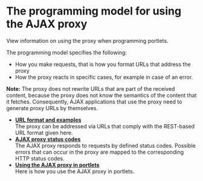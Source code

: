 # The programming model for using the AJAX proxy

View information on using the proxy when programming portlets.

The programming model specifies the following:

-   How you make requests, that is how you format URLs that address the proxy
-   How the proxy reacts in specific cases, for example in case of an error.

**Note:** The proxy does not rewrite URLs that are part of the received content, because the proxy does not know the semantics of the content that it fetches. Consequently, AJAX applications that use the proxy need to generate proxy URLs by themselves.

-   **[URL format and examples](../dev-portlet/ajax_proxy_prgrmdl_urlfmt.md)**  
The proxy can be addressed via URLs that comply with the REST-based URL format given here.
-   **[AJAX proxy status codes](../dev-portlet/ajax_proxy_prgrmdl_sts_cod.md)**  
The AJAX proxy responds to requests by defined status codes. Possible errors that can occur in the proxy are mapped to the corresponding HTTP status codes.
-   **[Using the AJAX proxy in portlets](../dev-portlet/ajax_proxy_prgrmdl_inplt.md)**  
Here is how you use the AJAX proxy in portlets.



